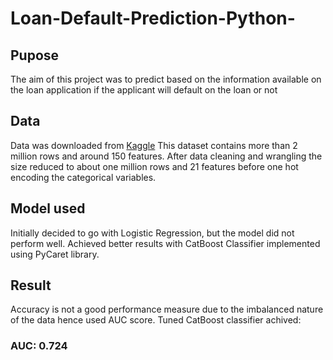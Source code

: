 # Loan-Default-Prediction-Python-

## Pupose
The aim of this project was to predict based on the information available on the loan application if the applicant will default on the loan or not

## Data
Data was downloaded from [Kaggle](https://www.kaggle.com/wordsforthewise/lending-club)
This dataset contains more than 2 million rows and around 150 features. After data cleaning and wrangling the size reduced to about one million rows and 21 features before one hot encoding the categorical variables.

## Model used
Initially decided to go with Logistic Regression, but the model did not perform well. Achieved better results with CatBoost Classifier implemented using PyCaret library.

## Result
Accuracy is not a good performance measure due to the imbalanced nature of the data hence used AUC score. 
Tuned CatBoost classifier achived:
### AUC: 0.724





